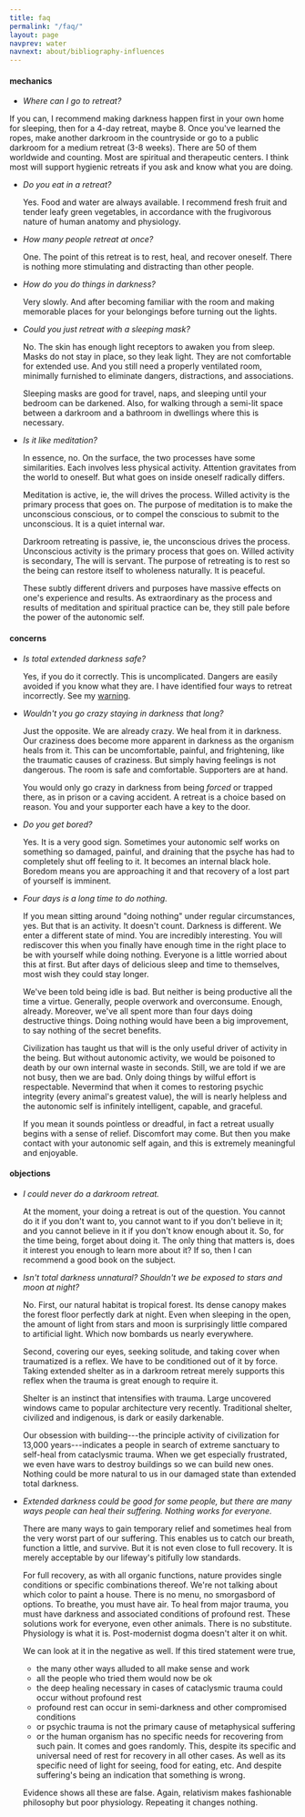 ```yaml
---
title: faq
permalink: "/faq/"
layout: page
navprev: water
navnext: about/bibliography-influences
---
```


#### mechanics

- _Where can I go to retreat?_
 
If you can, I recommend making darkness happen first in your own home for sleeping, then for a 4-day retreat, maybe 8. Once you've learned the ropes, make another darkroom in the countryside or go to a public darkroom for a medium retreat (3-8 weeks). There are 50 of them worldwide and counting. Most are spiritual and therapeutic centers. I think most will support hygienic retreats if you ask and know what you are doing.

- _Do you eat in a retreat?_

    Yes. Food and water are always available. I recommend fresh fruit and tender leafy green vegetables, in accordance with the frugivorous nature of human anatomy and physiology.

- _How many people retreat at once?_

    One. The point of this retreat is to rest, heal, and recover oneself. There is nothing more stimulating and distracting than other people.

- _How do you do things in darkness?_

    Very slowly. And after becoming familiar with the room and making memorable places for your belongings before turning out the lights.

- _Could you just retreat with a sleeping mask?_

    No. The skin has enough light receptors to awaken you from sleep. Masks do not stay in place, so they leak light. They are not comfortable for extended use. And you still need a properly ventilated room, minimally furnished to eliminate dangers, distractions, and associations. 
	
    Sleeping masks are good for travel, naps, and sleeping until your bedroom can be darkened. Also, for walking through a semi-lit space between a darkroom and a bathroom in dwellings where this is necessary.

- _Is it like meditation?_

    In essence, no. On the surface, the two processes have some similarities. Each involves less physical activity. Attention gravitates from the world to oneself. But what goes on inside oneself radically differs. 

	Meditation is active, ie, the will drives the process. Willed activity is the primary process that goes on. The purpose of meditation is to make the unconscious conscious, or to compel the conscious to submit to the unconscious. It is a quiet internal war. 

	Darkroom retreating is passive, ie, the unconscious drives the process. Unconscious activity is the primary process that goes on. Willed activity is secondary, The will is servant. The purpose of retreating is to rest so the being can restore itself to wholeness naturally. It is peaceful. 

	These subtly different drivers and purposes have massive effects on one's experience and results. As extraordinary as the process and results of meditation and spiritual practice can be, they still pale before the power of the autonomic self.

#### concerns

- _Is total extended darkness safe?_

    Yes, if you do it correctly. This is uncomplicated. Dangers are easily avoided if you know what they are. I have identified four ways to retreat incorrectly. See my [warning](/format#warning).

- _Wouldn't you go crazy staying in darkness that long?_

    Just the opposite. We are already crazy. We heal from it in darkness. Our craziness does become more apparent in darkness as the organism heals from it. This can be uncomfortable, painful, and frightening, like the traumatic causes of craziness. But simply having feelings is not dangerous. The room is safe and comfortable. Supporters are at hand.

    You would only go crazy in darkness from being _forced_ or trapped there, as in prison or a caving accident. A retreat is a choice based on reason. You and your supporter each have a key to the door.

- _Do you get bored?_

    Yes. It is a very good sign. Sometimes your autonomic self works on something so damaged, painful, and draining that the psyche has had to completely shut off feeling to it. It becomes an internal black hole. Boredom means you are approaching it and that recovery of a lost part of yourself is imminent.
    
- _Four days is a long time to do nothing._

    If you mean sitting around "doing nothing" under regular circumstances, yes. But that is an activity. It doesn't count. Darkness is different. We enter a different state of mind. You are incredibly interesting. You will rediscover this when you finally have enough time in the right place to be with yourself while doing nothing. Everyone is a little worried about this at first. But after days of delicious sleep and time to themselves, most wish they could stay longer.

    We've been told being idle is bad. But neither is being productive all the time a virtue. Generally, people overwork and overconsume. Enough, already. Moreover, we've all spent more than four days doing destructive things. Doing nothing would have been a big improvement, to say nothing of the secret benefits. 

    Civilization has taught us that will is the only useful driver of activity in the being. But without autonomic activity, we would be poisoned to death by our own internal waste in seconds. Still, we are told if we are not busy, then we are bad. Only doing things by wilful effort is respectable. Nevermind that when it comes to restoring psychic integrity (every animal's greatest value), the will is nearly helpless and the autonomic self is infinitely intelligent, capable, and graceful. 
    
    If you mean it sounds pointless or dreadful, in fact a retreat usually begins with a sense of relief. Discomfort may come. But then you make contact with your autonomic self again, and this is extremely meaningful and enjoyable. 

#### objections

- _I could never do a darkroom retreat._

    At the moment, your doing a retreat is out of the question. You cannot do it if you don't want to, you cannot want to if you don't believe in it; and you cannot believe in it if you don't know enough about it. So, for the time being, forget about doing it. The only thing that matters is, does it interest you enough to learn more about it? If so, then I can recommend a good book on the subject.

- _Isn't total darkness unnatural? Shouldn't we be exposed to stars and moon at night?_
    
    No. First, our natural habitat is tropical forest. Its dense canopy makes the forest floor perfectly dark at night. Even when sleeping in the open, the amount of light from stars and moon is surprisingly little compared to artificial light. Which now bombards us nearly everywhere.

    Second, covering our eyes, seeking solitude, and taking cover when traumatized is a reflex. We have to be conditioned out of it by force. Taking extended shelter as in a darkroom retreat merely supports this reflex when the trauma is great enough to require it. 

    Shelter is an instinct that intensifies with trauma. Large uncovered windows came to popular architecture very recently. Traditional shelter, civilized and indigenous, is dark or easily darkenable. 

    Our obsession with building---the principle activity of civilization for 13,000 years---indicates a people in search of extreme sanctuary to self-heal from cataclysmic trauma. When we get especially frustrated, we even have wars to destroy buildings so we can build new ones. Nothing could be more natural to us in our damaged state than extended total darkness.

- _Extended darkness could be good for some people, but there are many ways people can heal their suffering. Nothing works for everyone._
    
    There are many ways to gain temporary relief and sometimes heal from the very worst part of our suffering. This enables us to catch our breath, function a little, and survive. But it is not even close to full recovery. It is merely acceptable by our lifeway's pitifully low standards.
    
    For full recovery, as with all organic functions, nature provides single conditions or specific combinations thereof. We're not talking about which color to paint a house. There is no menu, no smorgasbord of options. To breathe, you must have air. To heal from major trauma, you must have darkness and associated conditions of profound rest. These solutions work for everyone, even other animals. There is no substitute. Physiology is what it is. Post-modernist dogma doesn't alter it on whit.
	
    We can look at it in the negative as well. If this tired statement were true,

    - the many other ways alluded to all make sense and work
    - all the people who tried them would now be ok
    - the deep healing necessary in cases of cataclysmic trauma could occur without profound rest
    - profound rest can occur in semi-darkness and other compromised conditions
    - or psychic trauma is not the primary cause of metaphysical suffering
    - or the human organism has no specific needs for recovering from such pain. It comes and goes randomly. This, despite its specific and universal need of rest for recovery in all other cases. As well as its specific need of light for seeing, food for eating, etc. And despite suffering's being an indication that something is wrong.
 
    Evidence shows all these are false. Again, relativism makes fashionable philosophy but poor physiology. Repeating it changes nothing.
